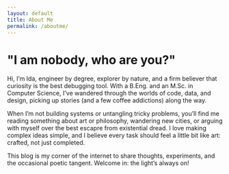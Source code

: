 ```yaml
---
layout: default
title: About Me
permalink: /aboutme/
---
```


# "I am nobody, who are you?"
Hi, I’m Ida, engineer by degree, explorer by nature, and a firm believer that curiosity is the best debugging tool. With a B.Eng. and an M.Sc. in Computer Science, I’ve wandered through the worlds of code, data, and design, picking up stories (and a few coffee addictions) along the way.

When I’m not building systems or untangling tricky problems, you’ll find me reading something about art or philosophy, wandering new cities, or arguing with myself over the best escapre from existential dread. I love making complex ideas simple, and I believe every task should feel a little bit like art: crafted, not just completed.

This blog is my corner of the internet to share thoughts, experiments, and the occasional poetic tangent. Welcome in: 
                                            the light’s always on!
